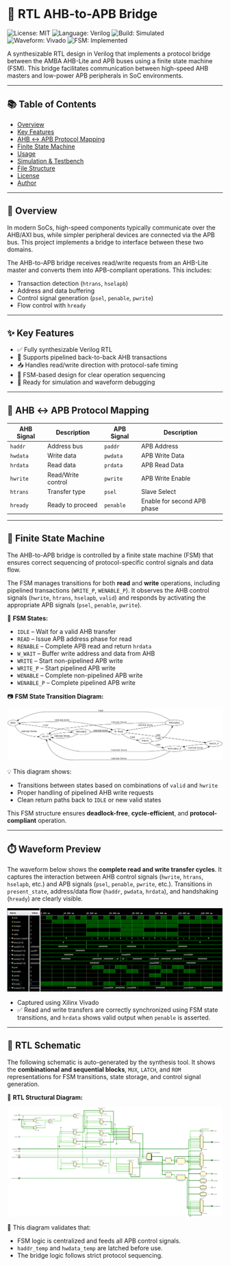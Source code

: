 # 🔗 RTL AHB-to-APB Bridge 
![License: MIT](https://img.shields.io/badge/License-MIT-blue.svg)
![Language: Verilog](https://img.shields.io/badge/language-Verilog-yellow.svg)
![Build: Simulated](https://img.shields.io/badge/build-simulated-green)
![Waveform: Vivado](https://img.shields.io/badge/waveform-GTKwave-blue)
![FSM: Implemented](https://img.shields.io/badge/FSM-Implemented-red)

A synthesizable RTL design in Verilog that implements a protocol bridge between the AMBA AHB-Lite and APB buses using a finite state machine (FSM). This bridge facilitates communication between high-speed AHB masters and low-power APB peripherals in SoC environments.

---

## 📚 Table of Contents

- [Overview](#-overview)
- [Key Features](#-key-features)
- [AHB ↔ APB Protocol Mapping](#-ahb--apb-protocol-mapping)
- [Finite State Machine](#-finite-state-machine)
- [Usage](#-usage)
- [Simulation & Testbench](#-simulation--testbench)
- [File Structure](#-file-structure)
- [License](#-license)
- [Author](#-author)

---

## 📖 Overview

In modern SoCs, high-speed components typically communicate over the AHB/AXI bus, while simpler peripheral devices are connected via the APB bus. This project implements a bridge to interface between these two domains.

The AHB-to-APB bridge receives read/write requests from an AHB-Lite master and converts them into APB-compliant operations. This includes:

- Transaction detection (`htrans`, `hselapb`)
- Address and data buffering
- Control signal generation (`psel`, `penable`, `pwrite`)
- Flow control with `hready`

---

## ✨ Key Features

- ✅ Fully synthesizable Verilog RTL
- 🔁 Supports pipelined back-to-back AHB transactions
- 📥 Handles read/write direction with protocol-safe timing
- 🧠 FSM-based design for clear operation sequencing
- 🧪 Ready for simulation and waveform debugging

---

## 🔄 AHB ↔ APB Protocol Mapping

| AHB Signal   | Description            | APB Signal   | Description                      |
|--------------|------------------------|--------------|----------------------------------|
| `haddr`      | Address bus            | `paddr`      | APB Address                      |
| `hwdata`     | Write data             | `pwdata`     | APB Write Data                   |
| `hrdata`     | Read data              | `prdata`     | APB Read Data                    |
| `hwrite`     | Read/Write control     | `pwrite`     | APB Write Enable                 |
| `htrans`     | Transfer type          | `psel`       | Slave Select                     |
| `hready`     | Ready to proceed       | `penable`    | Enable for second APB phase      |

---

## 🔁 Finite State Machine

The AHB-to-APB bridge is controlled by a finite state machine (FSM) that ensures correct sequencing of protocol-specific control signals and data flow.

The FSM manages transitions for both **read** and **write** operations, including pipelined transactions (`WRITE_P`, `WENABLE_P`). It observes the AHB control signals (`hwrite`, `htrans`, `hselapb`, `valid`) and responds by activating the appropriate APB signals (`psel`, `penable`, `pwrite`).

📌 **FSM States:**
- `IDLE` – Wait for a valid AHB transfer
- `READ` – Issue APB address phase for read
- `RENABLE` – Complete APB read and return `hrdata`
- `W_WAIT` – Buffer write address and data from AHB
- `WRITE` – Start non-pipelined APB write
- `WRITE_P` – Start pipelined APB write
- `WENABLE` – Complete non-pipelined APB write
- `WENABLE_P` – Complete pipelined APB write

📷 **FSM State Transition Diagram:**

 ![FSM Diagram](https://github.com/SayantanMandal2000/rtl-ahb-to-apb-bridge/blob/main/sim/AHB2APB_FSM.png)

 💡 This diagram shows:
- Transitions between states based on combinations of `valid` and `hwrite`
- Proper handling of pipelined AHB write requests
- Clean return paths back to `IDLE` or new valid states

This FSM structure ensures **deadlock-free**, **cycle-efficient**, and **protocol-compliant** operation.

---

## ⏱️ Waveform Preview

The waveform below shows the **complete read and write transfer cycles**. It captures the interaction between AHB control signals (`hwrite`, `htrans`, `hselapb`, etc.) and APB signals (`psel`, `penable`, `pwrite`, etc.). Transitions in `present_state`, address/data flow (`haddr`, `pwdata`, `hrdata`), and handshaking (`hready`) are clearly visible.

![AHB to APB Bridge Waveform](https://github.com/SayantanMandal2000/rtl-ahb-to-apb-bridge/blob/main/sim/AHB2APB_Waveform.png)

- Captured using Xilinx Vivado
- ✅ Read and write transfers are correctly synchronized using FSM state transitions, and `hrdata` shows valid output when `penable` is asserted.

---

## 🧰 RTL Schematic

The following schematic is auto-generated by the synthesis tool. It shows the **combinational and sequential blocks**, `MUX`, `LATCH`, and `ROM` representations for FSM transitions, state storage, and control signal generation.

📐 **RTL Structural Diagram:**

![RTL Bridge Schematic](https://github.com/SayantanMandal2000/rtl-ahb-to-apb-bridge/blob/main/sim/AHB2APB_RTL.png)

🔎 This diagram validates that:
- FSM logic is centralized and feeds all APB control signals.
- `haddr_temp` and `hwdata_temp` are latched before use.
- The bridge logic follows strict protocol sequencing.

